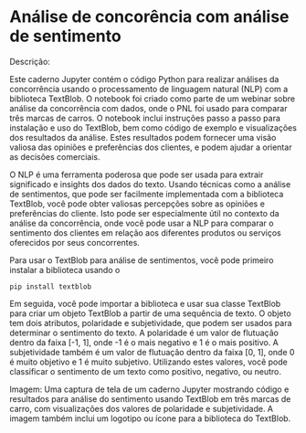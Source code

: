 # Análise de concorência com análise de sentimento

Descrição: 

Este caderno Jupyter contém o código Python para realizar análises da concorrência usando o processamento de linguagem natural (NLP) com a biblioteca TextBlob. O notebook foi criado como parte de um webinar sobre análise da concorrência com dados, onde o PNL foi usado para comparar três marcas de carros. O notebook inclui instruções passo a passo para instalação e uso do TextBlob, bem como código de exemplo e visualizações dos resultados da análise. Estes resultados podem fornecer uma visão valiosa das opiniões e preferências dos clientes, e podem ajudar a orientar as decisões comerciais.

O NLP é uma ferramenta poderosa que pode ser usada para extrair significado e insights dos dados do texto. Usando técnicas como a análise de sentimentos, que pode ser facilmente implementada com a biblioteca TextBlob, você pode obter valiosas percepções sobre as opiniões e preferências do cliente. Isto pode ser especialmente útil no contexto da análise da concorrência, onde você pode usar a NLP para comparar o sentimento dos clientes em relação aos diferentes produtos ou serviços oferecidos por seus concorrentes.

Para usar o TextBlob para análise de sentimentos, você pode primeiro instalar a biblioteca usando o 
```
pip install textblob
```
Em seguida, você pode importar a biblioteca e usar sua classe TextBlob para criar um objeto TextBlob a partir de uma sequência de texto. O objeto tem dois atributos, polaridade e subjetividade, que podem ser usados para determinar o sentimento do texto. A polaridade é um valor de flutuação dentro da faixa [-1, 1], onde -1 é o mais negativo e 1 é o mais positivo. A subjetividade também é um valor de flutuação dentro da faixa [0, 1], onde 0 é muito objetivo e 1 é muito subjetivo. Utilizando estes valores, você pode classificar o sentimento de um texto como positivo, negativo, ou neutro.

Imagem: Uma captura de tela de um caderno Jupyter mostrando código e resultados para análise do sentimento usando TextBlob em três marcas de carro, com visualizações dos valores de polaridade e subjetividade. A imagem também inclui um logotipo ou ícone para a biblioteca do TextBlob.
